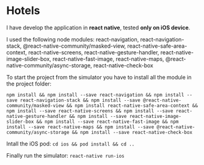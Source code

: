 # Hotels
I have develop the application in **react native**, tested **only on iOS device**.

I used the following node modules:
react-navigation, react-navigation-stack, @react-native-community/masked-view, react-native-safe-area-context,
react-native-screens, react-native-gesture-handler, react-native-image-slider-box, react-native-fast-image, react-native-maps, @react-native-community/async-storage, react-native-check-box

To start the project from the simulator you have to install all the module in the project folder:
```
npm install && npm install --save react-navigation && npm install --save react-navigation-stack && npm install --save @react-native-community/masked-view && npm install react-native-safe-area-context && npm install --save react-native-screens && npm install --save react-native-gesture-handler && npm install --save react-native-image-slider-box && npm install --save react-native-fast-image && npm install --save react-native-maps && npm install --save @react-native-community/async-storage && npm install --save react-native-check-box
```

Intall the iOS pod:
``` cd ios && pod install && cd .. ```

Finally run the simulator:
``` react-native run-ios ```